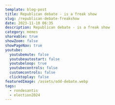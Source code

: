 ```yaml
---
template: blog-post
title: Republican debate - is a freak show
slug: /republican-debate-freakshow
date: 2023-11-10 06:35
description: Republican debate - is a freak show
category: memes
shareable: true
showZoom: false
showPageNav: true
youtube:
  youtubemute: false
  youtubeautostart: false
  youtubeloop: true
  youtubecontrols: false
  customcontrols: false
  clicktoplay: false
featuredImage: /assets/odd-debate.webp
tags:
  - rondesantis
  - election2024
---
```

